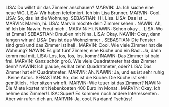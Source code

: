 LISA:
Du willst dir das Zimmer anschauen?
MARVIN:
Ja. Ich suche eine neue WG.
LISA:
Wir haben telefoniert. Ich bin Lisa Brunner.
MARVIN:
Cool.
LISA:
So, das ist die Wohnung.
SEBASTIAN:
Hi, Lisa.
LISA:
Das ist …
MARVIN:
Marvin, hi.
LISA:
Marvin möchte dein Zimmer sehen .
NAWIN:
Ah, hi! Ich bin Nawin. Freut mich .
MARVIN:
Hi.
NAWIN:
Schon okay …
LISA:
Wo ist Emma?
SEBASTIAN:
Draußen mit Nina.
LISA:
Okay.
NAWIN:
Okay, dann fangen wir an!
LISA:
Das ist das Wohnzimmer .
SEBASTIAN:
Die Fenster sind groß und das Zimmer ist hell .
MARVIN:
Cool. Wie viele Zimmer hat die Wohnung?
NAWIN:
Es gibt fünf Zimmer, eine Küche und ein Bad . Ja, dann komm mal mit.
LISA:
Los, los, los, los, komm!
NAWIN:
Das Zimmer ist bald frei.
MARVIN:
Ganz schön groß. Wie viele Quadratmeter hat das Zimmer denn?
NAWIN:
Ich glaube, es hat zehn Quadratmeter, oder?
LISA:
Das Zimmer hat elf Quadratmeter.
MARVIN:
Ah.
NAWIN:
Ja, und es ist sehr ruhig . Keine Autos.
SEBASTIAN:
So, das ist die Küche. Die Küche ist sehr gemütlich . Hier sitzen wir oft.
MARVIN:
Wie teuer ist das Zimmer?
NAWIN:
Die Miete kostet mit Nebenkosten 400 Euro im Monat .
MARVIN:
Okay. Ich nehme das Zimmer!
LISA:
Super! Es kommen noch andere Interessenten . Aber wir rufen dich an.
MARVIN:
Ja, cool. Na dann! Tschüss!
